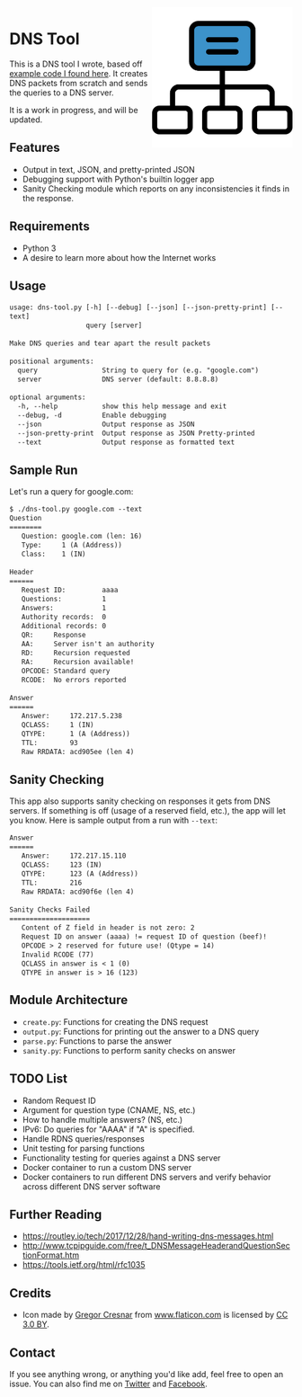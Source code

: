<img src="./img/networking.svg" width="250" align="right" />

# DNS Tool

This is a DNS tool I wrote, based off [example code I found here](https://routley.io/tech/2017/12/28/hand-writing-dns-messages.html).
It creates DNS packets from scratch and sends the queries to a DNS server.

It is a work in progress, and will be updated.


## Features

- Output in text, JSON, and pretty-printed JSON
- Debugging support with Python's builtin logger app
- Sanity Checking module which reports on any inconsistencies it finds in the response.


## Requirements

- Python 3
- A desire to learn more about how the Internet works


## Usage

```
usage: dns-tool.py [-h] [--debug] [--json] [--json-pretty-print] [--text]
                   query [server]

Make DNS queries and tear apart the result packets

positional arguments:
  query                String to query for (e.g. "google.com")
  server               DNS server (default: 8.8.8.8)

optional arguments:
  -h, --help           show this help message and exit
  --debug, -d          Enable debugging
  --json               Output response as JSON
  --json-pretty-print  Output response as JSON Pretty-printed
  --text               Output response as formatted text
```


## Sample Run

Let's run a query for google.com:

```
$ ./dns-tool.py google.com --text 
Question
========
   Question: google.com (len: 16)
   Type:     1 (A (Address))
   Class:    1 (IN)

Header
======
   Request ID:         aaaa
   Questions:          1
   Answers:            1
   Authority records:  0
   Additional records: 0
   QR:     Response
   AA:     Server isn't an authority
   RD:     Recursion requested
   RA:     Recursion available!
   OPCODE: Standard query
   RCODE:  No errors reported

Answer
======
   Answer:     172.217.5.238
   QCLASS:     1 (IN)
   QTYPE:      1 (A (Address))
   TTL:        93
   Raw RRDATA: acd905ee (len 4)
```


## Sanity Checking

This app also supports sanity checking on responses it gets from DNS servers.
If something is off (usage of a reserved field, etc.), the app will let you know.
Here is sample output from a run with `--text`:

```
Answer
======
   Answer:     172.217.15.110
   QCLASS:     123 (IN)
   QTYPE:      123 (A (Address))
   TTL:        216
   Raw RRDATA: acd90f6e (len 4)

Sanity Checks Failed
====================
   Content of Z field in header is not zero: 2
   Request ID on answer (aaaa) != request ID of question (beef)!
   OPCODE > 2 reserved for future use! (Qtype = 14)
   Invalid RCODE (77)
   QCLASS in answer is < 1 (0)
   QTYPE in answer is > 16 (123)
```


## Module Architecture

- `create.py`: Functions for creating the DNS request
- `output.py`: Functions for printing out the answer to a DNS query
- `parse.py`: Functions to parse the answer
- `sanity.py`: Functions to perform sanity checks on answer


## TODO List

- Random Request ID
- Argument for question type (CNAME, NS, etc.)
- How to handle multiple answers? (NS, etc.)
- IPv6: Do queries for "AAAA" if "A" is specified.
- Handle RDNS queries/responses
- Unit testing for parsing functions
- Functionality testing for queries against a DNS server
- Docker container to run a custom DNS server
- Docker containers to run different DNS servers and verify behavior across different DNS server software


## Further Reading

- https://routley.io/tech/2017/12/28/hand-writing-dns-messages.html
- http://www.tcpipguide.com/free/t_DNSMessageHeaderandQuestionSectionFormat.htm
- https://tools.ietf.org/html/rfc1035


## Credits

- Icon made by <a href="https://www.flaticon.com/authors/gregor-cresnar" title="Gregor Cresnar">Gregor Cresnar</a> from <a href="https://www.flaticon.com/" title="Flaticon">www.flaticon.com</a> is licensed by <a href="http://creativecommons.org/licenses/by/3.0/" title="Creative Commons BY 3.0" target="_blank">CC 3.0 BY</a>.


## Contact

If you see anything wrong, or anything you'd like add, feel free to open an issue.
You can also find me on [Twitter](http://twitter.com/dmuth) and [Facebook](http://www.facebook.com/dmuth).


